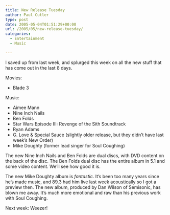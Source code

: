 ```yaml
---
title: New Release Tuesday
author: Paul Cutler
type: post
date: 2005-05-04T01:51:29+00:00
url: /2005/05/new-release-tuesday/
categories:
  - Entertainment
  - Music

---
```

I saved up from last week, and splurged this week on all the new stuff that has come out in the last 8 days.

Movies:

  * Blade 3

Music:

  * Aimee Mann
  * Nine Inch Nails
  * Ben Folds
  * Star Wars Episode III: Revenge of the Sith Soundtrack
  * Ryan Adams
  * G. Love & Special Sauce (slightly older release, but they didn&#8217;t have last week&#8217;s New Order)
  * Mike Doughty (former lead singer for Soul Coughing)

The new Nine Inch Nails and Ben Folds are dual discs, with DVD content on the back of the disc. The Ben Folds dual disc has the entire album in 5.1 and some video content. We&#8217;ll see how good it is.

The new Mike Doughty album is _fantastic_. It&#8217;s been too many years since he&#8217;s made music, and 89.3 had him live last week acoustically so I got a preview then. The new album, produced by Dan Wilson of Semisonic, has blown me away. It&#8217;s much more emotional and raw than his previous work with Soul Coughing.

Next week: Weezer!
